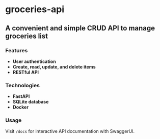 # groceries-api
## A convenient and simple CRUD API to manage groceries list

### Features
- **User authentication**
- **Create, read, update, and delete items**
- **RESTful API**

### Technologies
- **FastAPI**
- **SQLite database**
- **Docker**

### Usage
Visit `/docs` for interactive API documentation with SwaggerUI.